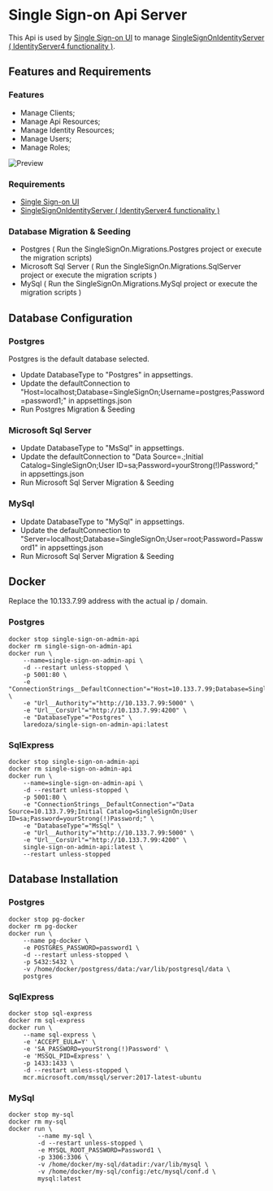 # Single Sign-on Api Server

This Api is used by [Single Sign-on UI](https://github.com/laredoza/SingleSignOnUI) to manage [SingleSignOnIdentityServer ( IdentityServer4 functionality )](https://github.com/laredoza/SingleSignOnIdentityServer).

## Features and Requirements

### Features

- Manage Clients;
- Manage Api Resources;
- Manage Identity Resources;
- Manage Users;
- Manage Roles;


![Preview](https://raw.githubusercontent.com/laredoza/SingleSignOnUI/master/SingleSignOn.gif)

### Requirements
- [Single Sign-on UI](https://github.com/laredoza/SingleSignOnUI)
- [SingleSignOnIdentityServer ( IdentityServer4 functionality )](https://github.com/laredoza/SingleSignOnIdentityServer)

### Database Migration & Seeding
- Postgres ( Run the SingleSignOn.Migrations.Postgres project or execute the migration scripts)
- Microsoft Sql Server ( Run the SingleSignOn.Migrations.SqlServer project or execute the migration scripts )
- MySql ( Run the SingleSignOn.Migrations.MySql project or execute the migration scripts )

## Database Configuration

### Postgres

Postgres is the default database selected.

- Update DatabaseType to "Postgres" in appsettings.
- Update the defaultConnection to "Host=localhost;Database=SingleSignOn;Username=postgres;Password=password1;" in  appsettings.json
- Run Postgres Migration & Seeding 

### Microsoft Sql Server

- Update DatabaseType to "MsSql" in appsettings.
- Update the defaultConnection to "Data Source=.;Initial Catalog=SingleSignOn;User ID=sa;Password=yourStrong(!)Password;" in appsettings.json
- Run Microsoft Sql Server Migration & Seeding 

### MySql

- Update DatabaseType to "MySql" in appsettings.
- Update the defaultConnection to "Server=localhost;Database=SingleSignOn;User=root;Password=Password1" in appsettings.json
- Run Microsoft Sql Server Migration & Seeding 

## Docker
Replace the 10.133.7.99 address with the actual ip / domain.

### Postgres

```
docker stop single-sign-on-admin-api 
docker rm single-sign-on-admin-api  
docker run \
	--name=single-sign-on-admin-api \
	-d --restart unless-stopped \
	-p 5001:80 \
	-e "ConnectionStrings__DefaultConnection"="Host=10.133.7.99;Database=SingleSignOn;Username=postgres;Password=password1;" \
	-e "Url__Authority"="http://10.133.7.99:5000" \
	-e "Url__CorsUrl"="http://10.133.7.99:4200" \
	-e "DatabaseType"="Postgres" \
	laredoza/single-sign-on-admin-api:latest
```

### SqlExpress

```
docker stop single-sign-on-admin-api 
docker rm single-sign-on-admin-api  
docker run \
	--name=single-sign-on-admin-api \
	-d --restart unless-stopped \
	-p 5001:80 \
	-e "ConnectionStrings__DefaultConnection"="Data Source=10.133.7.99;Initial Catalog=SingleSignOn;User ID=sa;Password=yourStrong(!)Password;" \
	-e "DatabaseType"="MsSql" \
	-e "Url__Authority"="http://10.133.7.99:5000" \
	-e "Url__CorsUrl"="http://10.133.7.99:4200" \
	single-sign-on-admin-api:latest \
	--restart unless-stopped
```

## Database Installation

### Postgres

```
docker stop pg-docker 
docker rm pg-docker 
docker run \
	--name pg-docker \
	-e POSTGRES_PASSWORD=password1 \
	-d --restart unless-stopped \
	-p 5432:5432 \
	-v /home/docker/postgress/data:/var/lib/postgresql/data \
	postgres
```

### SqlExpress

```
docker stop sql-express 
docker rm sql-express 
docker run \
	--name sql-express \
	-e 'ACCEPT_EULA=Y' \
	-e 'SA_PASSWORD=yourStrong(!)Password' \
	-e 'MSSQL_PID=Express' \
	-p 1433:1433 \
	-d --restart unless-stopped \
	mcr.microsoft.com/mssql/server:2017-latest-ubuntu
```

### MySql

```
docker stop my-sql
docker rm my-sql
docker run \
        --name my-sql \
        -d --restart unless-stopped \
        -e MYSQL_ROOT_PASSWORD=Password1 \
        -p 3306:3306 \
        -v /home/docker/my-sql/datadir:/var/lib/mysql \
        -v /home/docker/my-sql/config:/etc/mysql/conf.d \
        mysql:latest

```
